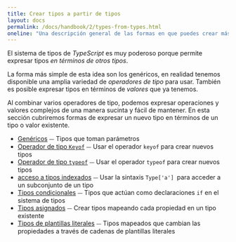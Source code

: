 ```yaml
---
title: Crear tipos a partir de tipos
layout: docs
permalink: /docs/handbook/2/types-from-types.html
oneline: "Una descripción general de las formas en que puedes crear más tipos a partir de tipos existentes."
---
```


El sistema de tipos de *TypeScript* es muy poderoso porque permite expresar tipos *en términos de otros tipos*.

La forma más simple de esta idea son los genéricos, en realidad tenemos disponible una amplia variedad de *operadores de tipo* para usar.
También es posible expresar tipos en términos de *valores* que ya tenemos.

Al combinar varios operadores de tipo, podemos expresar operaciones y valores complejos de una manera sucinta y fácil de mantener.
En esta sección cubriremos formas de expresar un nuevo tipo en términos de un tipo o valor existente.

- [Genéricos](/docs/handbook/2/generics.html) ⏤ Tipos que toman parámetros
- [Operador de tipo `Keyof`](/docs/handbook/2/keyof-types.html) ⏤ Usar el operador `keyof` para crear nuevos tipos
- [Operador de tipo `typeof`](/docs/handbook/2/typeof-types.html) ⏤ Usar el operador `typeof` para crear nuevos tipos
- [acceso a tipos indexados](/docs/handbook/2/indexed-access-types.html) ⏤ Usar la sintaxis `Type['a'] `para acceder a un subconjunto de un tipo
- [Tipos condicionales](/docs/handbook/2/conditional-types.html) ⏤ Tipos que actúan como declaraciones `if` en el sistema de tipos
- [Tipos asignados](/docs/handbook/2/mapped-types.html) ⏤ Crear tipos mapeando cada propiedad en un tipo existente
- [Tipos de plantillas literales](/docs/handbook/2/template-literal-types.html) ⏤ Tipos mapeados que cambian las propiedades a través de cadenas de plantillas literales
